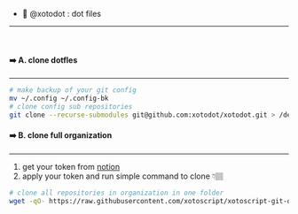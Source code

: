 - 🌱 @xotodot : dot files

<hr>
<br>


#### ➡️ A. clone dotfles 
<hr>

```bash
# make backup of your git config
mv ~/.config ~/.config-bk
# clone config sub repositories
git clone --recurse-submodules git@github.com:xotodot/xotodot.git > /dev/null ~/.config
```

#### ➡️ B. clone full organization
<hr>

1. get your token from [notion](https://www.notion.so/xotosphere/5403dfd3c8d145088eae43b66e074087?v=5c015ea5f572455681c6be323401e580)
2. apply your token and run simple command to clone 👇🏽
```bash
# clone all repositories in organization in one folder
wget -qO- https://raw.githubusercontent.com/xotoscript/xotoscript-git-orgclone/development/install.sh | bash -s -- --token ghp_xxx --username xotosphere --clean false --organization xotodot
```


